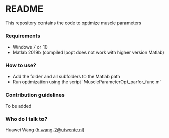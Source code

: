 # README #
This repository contains the code to optimize muscle parameters

### Requirements ### 
* Windows 7 or 10
* Matlab 2019b (compiled Ipopt does not work with higher version Matlab)

### How to use? ### 
* Add the folder and all subfolders to the Matlab path
* Run optimization using the script 'MuscleParameterOpt_parfor_func.m'

### Contribution guidelines ### 
To be added

### Who do I talk to? ### 
Huawei Wang (h.wang-2@utwente.nl)
